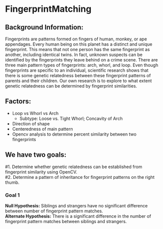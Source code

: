 # FingerprintMatching
## Background Information:
Fingerprints are patterns formed on fingers of human, monkey, or ape appendages. Every human being on this planet has a distinct and unique fingerprint. This means that not one person has the same fingerprint as another, including identical twins. In fact, unknown suspects can be identified by the fingerprints they leave behind on a crime scene. There are three main pattern types of fingerprints: arch, whorl, and loop. Even though fingerprints are specific to an individual, scientific research shows that there is some genetic relatedness between these fingerprint patterns of parents and their children. Our own research is to explore to what extent genetic relatedness can be determined by fingerprint similarities.
## Factors: 
* Loop vs Whorl vs Arch
  * Subtype: Loose vs. Tight Whorl; Concavity of Arch
* Direction of shape
* Centeredness of main pattern
* Opencv analysis to determine percent similarity between two fingerprints
## We have two goals: 
#1. Determine whether genetic relatedness can be established from fingerprint similarity using OpenCV. </br>
#2. Determine a pattern of inheritance for fingerprint patterns on the right thumb.
### Goal 1
**Null Hypothesis:** Siblings and strangers have no significant difference between number of fingerprint pattern matches. </br>
**Alternate Hypothesis:** There is a significant difference in the number of fingerprint pattern matches between siblings and strangers. 
